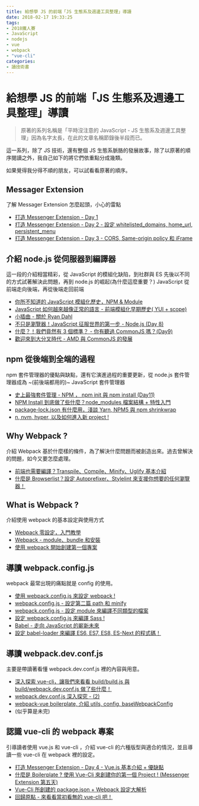 ```yaml
---
title: 給想學 JS 的前端「JS 生態系及週邊工具整理」導讀
date: 2018-02-17 19:33:25
tags:
- 2018鐵人賽
- JavaScript
- nodejs
- vue
- webpack
- "vue-cli"
categories:
- 讀技術書
---
```

# 給想學 JS 的前端「JS 生態系及週邊工具整理」導讀

> 原著的系列名稱是「平時沒注意的 JavaScript - JS 生態系及週邊工具整理」因為名字太長，在此的文章名稱節錄後半段而已。

這一系列，除了 JS 技術，還有整個 JS 生態系脈胳的發展故事，除了以原著的順序閱讀之外，我自己如下的將它們依重點分成幾類。

如果覺得我分得不順的朋友，可以試看看原著的順序。

## Messager Extension

了解 Messager Extension 怎麼起頭，小心的雷點

- [打造 Messenger Extension - Day 1](https://ithelp.ithome.com.tw/articles/10190670)
- [打造 Messenger Extension - Day 2 - 設定 whitelisted\_domains, home\_url, persistent_menu](https://ithelp.ithome.com.tw/articles/10190775)
- [打造 Messenger Extension - Day 3 - CORS, Same-origin policy 和 iFrame](https://ithelp.ithome.com.tw/articles/10190885)

## 介紹 node.js 從伺服器到編譯器

這一段的介紹相當精彩，從 JavaScript 的模組化缺陷，到社群與 ES 先後以不同的方式試著解決此問題，再到 node.js 的崛起(為什麼這麼重要？)
JavaScript 從前端走向後端，再從後端走回前端

- [你所不知道的 JavaScript 模組化歷史，NPM & Module](https://ithelp.ithome.com.tw/articles/10191168)
- [JavaScript 如何越來越像正常的語言 - 前端模組化早期歷史( YUI + scope)](https://ithelp.ithome.com.tw/articles/10191198)
- [小插曲 \- 關於 Ryan Dahl](https://ithelp.ithome.com.tw/articles/10191260)
- [不只是瀏覽器！JavaScript 征服世界的第一步 - Node.js (Day 8)](https://ithelp.ithome.com.tw/articles/10191345)
- [什麼？！我們竟然有 3 個標準？ - 你有聽過 CommonJS 嗎？(Day9)](https://ithelp.ithome.com.tw/articles/10191478)
- [歡迎來到大分叉時代 \- AMD 與 CommonJS 的發展](https://ithelp.ithome.com.tw/articles/10191574)

## npm 從後端到全端的過程

npm 套件管理器的優點與缺點，還有它演進過程的重要更新，從 node.js 套件管理器成為 ~(前後端都用的)~ JavaScript 套件管理器

- [史上最強套件管理 \- NPM ， npm init 與 npm install (Day11)](https://ithelp.ithome.com.tw/articles/10191682)
- [NPM Install 到底做了些什麼？node_modules 檔案結構 + 特性入門](https://ithelp.ithome.com.tw/articles/10191783)
- [package-lock.json 有什麼用，淺談 Yarn, NPM5 與 npm shrinkwrap](https://ithelp.ithome.com.tw/articles/10191888)
- [n, nvm, hyper, 以及如何進入新 project !](https://ithelp.ithome.com.tw/articles/10195515)

## Why Webpack ?

介紹 Webpack 基於什麼樣的條件，為了解決什麼問題而被創造出來。過去曾解決的問題，如今又要怎麼處理。

- [前端也需要編譯？Transpile、Compile、Minify、Uglify 基本介紹](https://ithelp.ithome.com.tw/articles/10191992)
- [什麼是 Browserlist？設定 Autoprefixer、Stylelint 來支援你想要的任何瀏覽器！](https://ithelp.ithome.com.tw/articles/10192300)

## What is Webpack ?

介紹使用 webpack 的基本設定與使用方式

- [Webpack 零設定，入門教學](https://ithelp.ithome.com.tw/articles/10192578)
- [Webpack - module、bundle 和安裝](https://ithelp.ithome.com.tw/articles/10192845)
- [使用 webpack 開始創建第一個專案](https://ithelp.ithome.com.tw/articles/10193115)

## 導讀 webpack.config.js

webpack 最常出現的痛點就是 config 的使用。

- [使用 webpack.config.js 來設定 webpack !](https://ithelp.ithome.com.tw/articles/10193343)
- [webpack.config.js - 設定第二篇 path 和 minify](https://ithelp.ithome.com.tw/articles/10193608)
- [webpack.config.js - 設定 module 來編譯不同類型的檔案](https://ithelp.ithome.com.tw/articles/10193788)
- [設定 webpack.config.js 來編譯 Sass !](https://ithelp.ithome.com.tw/articles/10194056)
- [Babel - 走向 JavaScript 的嶄新未來](https://ithelp.ithome.com.tw/articles/10194314)
- [設定 babel-loader 來編譯 ES6, ES7, ES8, ES-Next 的程式碼！](https://ithelp.ithome.com.tw/articles/10194549)

## 導讀 webpack.dev.conf.js

主要是帶讀著看懂 webpack.dev.conf.js 裡的內容與用意。

- [深入探索 vue-cli，讓我們來看看 build/build.js 與 build/webpack.dev.conf.js 做了些什麼！](https://ithelp.ithome.com.tw/articles/10194884)
- [webpack.dev.conf.js 深入探究 - (2)](https://ithelp.ithome.com.tw/articles/10195130)
- [webpack-vue boilerplate, 介紹 utils, config, baseWebpackConfig](https://ithelp.ithome.com.tw/articles/10195320)
- (似乎算是未完)

## 認識 vue-cli 的 webpack 專案

引導讀者使用 vue.js 和 vue-cli ，介紹 vue-cli 的六種版型與適合的情況，並且導讀一些 vue-cli 在 webpack 裡的設定。

- [打造 Messenger Extension - Day 4 - Vue.js 基本介紹 + 優缺點](https://ithelp.ithome.com.tw/articles/10190976)
- [什麼是 Boilerplate ? 使用 Vue-Cli 來創建你的第一個 Project ! (Messenger Extension 第五天)](https://ithelp.ithome.com.tw/articles/10191055)
- [Vue-Cli 所創建的 package.json + Webpack 設定大解析](https://ithelp.ithome.com.tw/articles/10192120)
- [回歸原點 \- 來看看當初看無的 vue-cli 吧！](https://ithelp.ithome.com.tw/articles/10194770)
